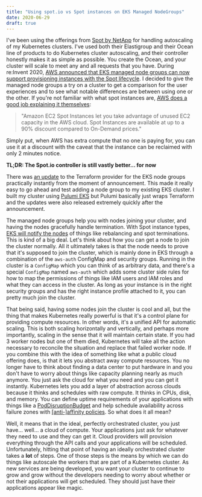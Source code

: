 ```yaml
---
title: "Using spot.io vs Spot instances on EKS Managed NodeGroups"
date: 2020-06-29
draft: true
---
```


I've been using the offerings from [Spot by NetApp](https://spot.io/) for handling autoscaling of my Kubernetes clusters. I've used both their Elastigroup and their Ocean line of products to do Kubernetes cluster autoscaling, and their controller honestly makes it as simple as possible. You create the Ocean, and your cluster will scale to meet any and all requests that you have. During re:Invent 2020, [AWS announced that EKS managed node groups can now support provisioning instances with the Spot lifecycle](https://aws.amazon.com/about-aws/whats-new/2020/12/amazon-eks-support-ec2-spot-instances-managed-node-groups/). I decided to give the managed node groups a try on a cluster to get a comparison for the user experiences and to see what notable differences are between using one or the other. If you're not familiar with what spot instances are, [AWS does a good job explaining it themselves](https://aws.amazon.com/ec2/spot):

> "Amazon EC2 Spot Instances let you take advantage of unused EC2 capacity in the AWS cloud. Spot Instances are available at up to a 90% discount compared to On-Demand prices."

Simply put, when AWS has extra compute that no one is paying for, you can use it at a discount with the caveat that the instance can be reclaimed with only 2 minutes notice.

**TL;DR: The Spot.io controller is still vastly better... for now**

There was [an update](https://github.com/hashicorp/terraform-provider-aws/pull/16510) to the Terraform provider for the EKS node groups practically instantly from the moment of announcement. This made it really easy to go ahead and test adding a node group to my existing EKS cluster. I built my cluster using [Pulumi EKS](https://github.com/pulumi/pulumi-eks) but Pulumi basically just wraps Terraform and the updates were also released extremely quickly after the announcement.

The managed node groups help you with nodes joining your cluster, and having the nodes gracefully handle termination. With Spot instance types, [EKS will notify the nodes](https://docs.aws.amazon.com/eks/latest/userguide/managed-node-groups.html) of things like rebalancing and spot terminations. This is kind of a big deal. Let's think about how you can get a node to join the cluster normally. All it ultimately takes is that the node needs to prove that it's supposed to join the cluster, which is mainly done in EKS through a combination of the `aws-auth` ConfigMap and security groups. Running in the cluster is a `ConfigMap` which you can think of as arbitrary data, and there's a special `ConfigMap` named `aws-auth` which adds some cluster side rules for how to map the permissions of things like IAM users and IAM roles and what they can access in the cluster. As long as your instance is in the right security groups and has the right instance profile attached to it, you can pretty much join the cluster.

That being said, having some nodes join the cluster is cool and all, but the thing that makes Kubernetes really powerful is that it's a control plane for providing compute resources. In other words, it's a unified API for automatic scaling. This is both scaling horizontally and vertically, and perhaps more importantly, scaling in the sense that it will maintain certain state. If you had 3 worker nodes but one of them died, Kubernetes will take all the action necessary to reconcile the situation and replace that failed worker node. If you combine this with the idea of something like what a public cloud offering does, is that it lets you abstract away compute resources. You no longer have to think about finding a data center to put hardware in and you don't have to worry about things like capacity planning nearly as much anymore. You just ask the cloud for what you need and you can get it instantly. Kubernetes lets you add a layer of abstraction across clouds because it thinks and schedules with raw compute. It thinks in CPUs, disk, and memory. You can define uptime requirements of your applications with things like a [PodDisruptionBudget](https://kubernetes.io/docs/tasks/run-application/configure-pdb/) and help schedule availability across failure zones with [[anti-]affinity policies](https://kubernetes.io/docs/concepts/scheduling-eviction/assign-pod-node/). So what does it all mean?

Well, it means that in the ideal, perfectly orchestrated cluster, you just have... well... a cloud of compute. Your applications just ask for whatever they need to use and they can get it. Cloud providers will provision everything through the API calls and your applications will be scheduled. Unfortunately, hitting that point of having an ideally orchestrated cluster takes a **lot** of steps. One of those steps is the means by which we can do things like autoscale the workers that are part of a Kubernetes cluster. As new services are being developed, you want your cluster to continue to grow and grow without the developers needing to worry about whether or not their applications will get scheduled. They should just have their applications appear like magic.
